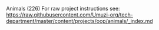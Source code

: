 Animals (226)
For raw project instructions see: https://raw.githubusercontent.com/Umuzi-org/tech-department/master/content/projects/oop/animals/_index.md